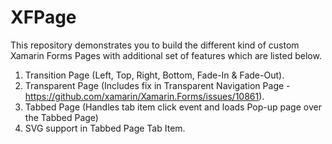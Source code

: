 # XFPage

This repository demonstrates you to build the different kind of custom Xamarin Forms Pages with additional set of features which are listed below.

1. Transition Page (Left, Top, Right, Bottom, Fade-In & Fade-Out).
2. Transparent Page (Includes fix in Transparent Navigation Page - https://github.com/xamarin/Xamarin.Forms/issues/10861).
3. Tabbed Page (Handles tab item click event and loads Pop-up page over the Tabbed Page)
4. SVG support in Tabbed Page Tab Item.
